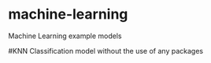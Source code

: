 # machine-learning
Machine Learning example models

#KNN Classification model without the use of any packages
